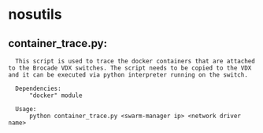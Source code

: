 nosutils
========

container_trace.py:
-------------------

      This script is used to trace the docker containers that are attached to the Brocade VDX switches. The script needs to be copied to the VDX and it can be executed via python interpreter running on the switch.  
      
      Dependencies:
          "docker" module
      
      Usage:
          python container_trace.py <swarm-manager ip> <network driver name>
